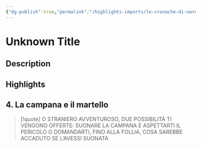 ```yaml
---
{"dg-publish":true,"permalink":"/highlights-imports/le-cronache-di-narnia/","title":"Unknown Title"}
---
```



# Unknown Title

## Description

## Highlights

## 4. La campana e il martello







> [!quote]
> O STRANIERO AVVENTUROSO, DUE POSSIBILITÀ TI VENGONO OFFERTE: SUONARE LA CAMPANA E ASPETTARTI IL PERICOLO O DOMANDARTI, FINO ALLA FOLLIA, COSA SAREBBE ACCADUTO SE L’AVESSI SUONATA
> 




